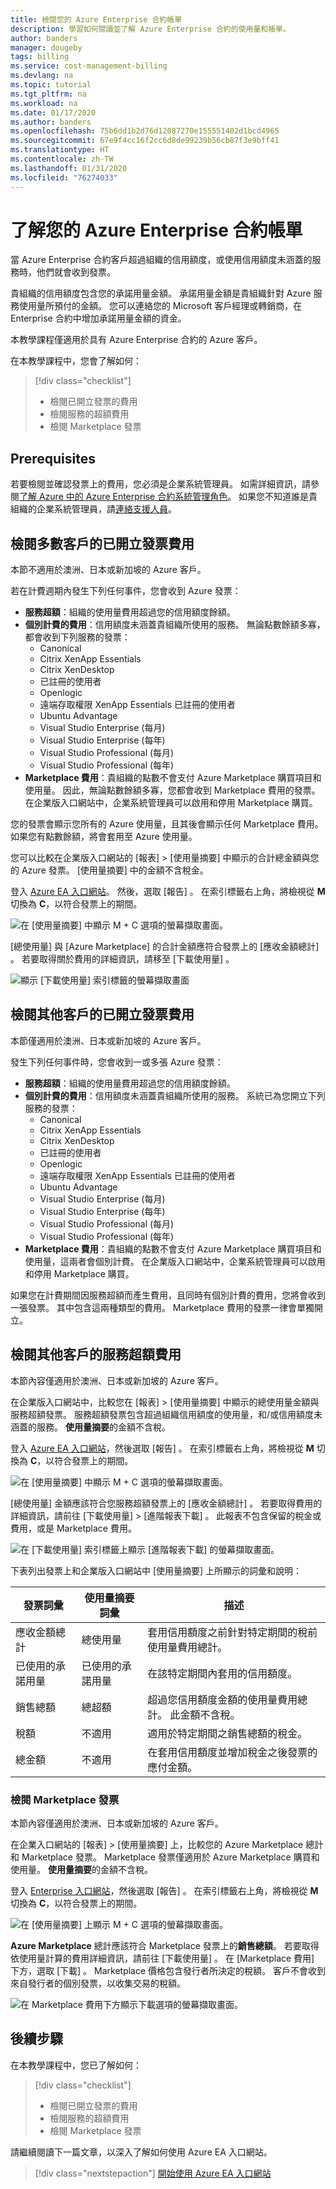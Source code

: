 ```yaml
---
title: 檢閱您的 Azure Enterprise 合約帳單
description: 學習如何閱讀並了解 Azure Enterprise 合約的使用量和帳單。
author: banders
manager: dougeby
tags: billing
ms.service: cost-management-billing
ms.devlang: na
ms.topic: tutorial
ms.tgt_pltfrm: na
ms.workload: na
ms.date: 01/17/2020
ms.author: banders
ms.openlocfilehash: 75b6dd1b2d76d12087270e155551402d1bcd4965
ms.sourcegitcommit: 67e9f4cc16f2cc6d8de99239b56cb87f3e9bff41
ms.translationtype: HT
ms.contentlocale: zh-TW
ms.lasthandoff: 01/31/2020
ms.locfileid: "76274033"
---
```

# <a name="understand-your-azure-enterprise-agreement-bill"></a>了解您的 Azure Enterprise 合約帳單

當 Azure Enterprise 合約客戶超過組織的信用額度，或使用信用額度未涵蓋的服務時，他們就會收到發票。

貴組織的信用額度包含您的承諾用量金額。 承諾用量金額是貴組織針對 Azure 服務使用量所預付的金額。 您可以連絡您的 Microsoft 客戶經理或轉銷商，在 Enterprise 合約中增加承諾用量金額的資金。

本教學課程僅適用於具有 Azure Enterprise 合約的 Azure 客戶。

在本教學課程中，您會了解如何：

> [!div class="checklist"]
> * 檢閱已開立發票的費用
> * 檢閱服務的超額費用
> * 檢閱 Marketplace 發票

## <a name="prerequisites"></a>Prerequisites

若要檢閱並確認發票上的費用，您必須是企業系統管理員。 如需詳細資訊，請參閱[了解 Azure 中的 Azure Enterprise 合約系統管理角色](../manage/understand-ea-roles.md)。 如果您不知道誰是貴組織的企業系統管理員，請[連絡支援人員](https://portal.azure.com/?#blade/Microsoft_Azure_Support/HelpAndSupportBlade)。

## <a name="review-invoiced-charges-for-most-customers"></a>檢閱多數客戶的已開立發票費用

本節不適用於澳洲、日本或新加坡的 Azure 客戶。

若在計費週期內發生下列任何事件，您會收到 Azure 發票：

- **服務超額**：組織的使用量費用超過您的信用額度餘額。
- **個別計費的費用**：信用額度未涵蓋貴組織所使用的服務。 無論點數餘額多寡，都會收到下列服務的發票：
    - Canonical
    - Citrix XenApp Essentials
    - Citrix XenDesktop
    - 已註冊的使用者
    - Openlogic
    - 遠端存取權限 XenApp Essentials 已註冊的使用者
    - Ubuntu Advantage
    - Visual Studio Enterprise (每月)
    - Visual Studio Enterprise (每年)
    - Visual Studio Professional (每月)
    - Visual Studio Professional (每年)
- **Marketplace 費用**：貴組織的點數不會支付 Azure Marketplace 購買項目和使用量。 因此，無論點數餘額多寡，您都會收到 Marketplace 費用的發票。 在企業版入口網站中，企業系統管理員可以啟用和停用 Marketplace 購買。

您的發票會顯示您所有的 Azure 使用量，且其後會顯示任何 Marketplace 費用。 如果您有點數餘額，將會套用至 Azure 使用量。

您可以比較在企業版入口網站的 [報表]   > [使用量摘要]  中顯示的合計總金額與您的 Azure 發票。 [使用量摘要]  中的金額不含稅金。

登入 [Azure EA 入口網站](https://ea.azure.com)。 然後，選取 [報告]  。 在索引標籤右上角，將檢視從 **M** 切換為 **C**，以符合發票上的期間。  

![在 [使用量摘要] 中顯示 M + C 選項的螢幕擷取畫面。](./media/review-enterprise-agreement-bill/ea-portal-usage-sumary-cm-option.png)

[總使用量]  與 [Azure Marketplace]  的合計金額應符合發票上的 [應收金額總計]  。 若要取得關於費用的詳細資訊，請移至 [下載使用量]  。  

![顯示 [下載使用量] 索引標籤的螢幕擷取畫面](./media/review-enterprise-agreement-bill/ea-portal-download-usage.png)

## <a name="review-invoiced-charges-for-other-customers"></a>檢閱其他客戶的已開立發票費用

本節僅適用於澳洲、日本或新加坡的 Azure 客戶。

發生下列任何事件時，您會收到一或多張 Azure 發票：

- **服務超額**：組織的使用量費用超過您的信用額度餘額。
- **個別計費的費用**：信用額度未涵蓋貴組織所使用的服務。 系統已為您開立下列服務的發票：
    - Canonical
    - Citrix XenApp Essentials
    - Citrix XenDesktop
    - 已註冊的使用者
    - Openlogic
    - 遠端存取權限 XenApp Essentials 已註冊的使用者
    - Ubuntu Advantage
    - Visual Studio Enterprise (每月)
    - Visual Studio Enterprise (每年)
    - Visual Studio Professional (每月)
    - Visual Studio Professional (每年)
- **Marketplace 費用**：貴組織的點數不會支付 Azure Marketplace 購買項目和使用量，這兩者會個別計費。 在企業版入口網站中，企業系統管理員可以啟用和停用 Marketplace 購買。

如果您在計費期間因服務超額而產生費用，且同時有個別計費的費用，您將會收到一張發票。 其中包含這兩種類型的費用。 Marketplace 費用的發票一律會單獨開立。

## <a name="review-service-overage-charges-for-other-customers"></a>檢閱其他客戶的服務超額費用

本節內容僅適用於澳洲、日本或新加坡的 Azure 客戶。

在企業版入口網站中，比較您在 [報表]   > [使用量摘要]  中顯示的總使用量金額與服務超額發票。 服務超額發票包含超過組織信用額度的使用量，和/或信用額度未涵蓋的服務。 **使用量摘要**的金額不含稅。

登入 [Azure EA 入口網站](https://ea.azure.com)，然後選取 [報告]  。 在索引標籤右上角，將檢視從 **M** 切換為 **C**，以符合發票上的期間。  

![在 [使用量摘要] 中顯示 M + C 選項的螢幕擷取畫面。](./media/review-enterprise-agreement-bill/ea-portal-usage-sumary-cm-option.png)

[總使用量]  金額應該符合您服務超額發票上的 [應收金額總計]  。 若要取得費用的詳細資訊，請前往 [下載使用量]   > [進階報表下載]  。 此報表不包含保留的稅金或費用，或是 Marketplace 費用。  

![在 [下載使用量] 索引標籤上顯示 [進階報表下載] 的螢幕擷取畫面。](./media/review-enterprise-agreement-bill/ea-portal-download-usage-advanced.png)

下表列出發票上和企業版入口網站中 [使用量摘要]  上所顯示的詞彙和說明：

|發票詞彙|使用量摘要詞彙|描述|
|---|---|---|
|應收金額總計|總使用量|套用信用額度之前針對特定期間的稅前使用量費用總計。|
|已使用的承諾用量|已使用的承諾用量|在該特定期間內套用的信用額度。|
|銷售總額|總超額|超過您信用額度金額的使用量費用總計。 此金額不含稅。|
|稅額|不適用|適用於特定期間之銷售總額的稅金。|
|總金額|不適用|在套用信用額度並增加稅金之後發票的應付金額。|

### <a name="review-marketplace-invoice"></a>檢閱 Marketplace 發票

本節內容僅適用於澳洲、日本或新加坡的 Azure 客戶。

在企業入口網站的 [報表]   > [使用量摘要]  上，比較您的 Azure Marketplace 總計和 Marketplace 發票。 Marketplace 發票僅適用於 Azure Marketplace 購買和使用量。 **使用量摘要**的金額不含稅。

登入 [Enterprise 入口網站](https://ea.azure.com)，然後選取 [報告]  。 在索引標籤右上角，將檢視從 **M** 切換為 **C**，以符合發票上的期間。  

![在 [使用量摘要] 上顯示 M + C 選項的螢幕擷取畫面。](./media/review-enterprise-agreement-bill/ea-portal-usage-sumary-cm-option.png)  

**Azure Marketplace** 總計應該符合 Marketplace 發票上的**銷售總額**。 若要取得依使用量計算的費用詳細資訊，請前往 [下載使用量]  。 在 [Marketplace 費用]  下方，選取 [下載]  。 Marketplace 價格包含發行者所決定的稅額。 客戶不會收到來自發行者的個別發票，以收集交易的稅額。

![在 Marketplace 費用下方顯示下載選項的螢幕擷取畫面。](./media/review-enterprise-agreement-bill/ea-portal-download-usage-marketplace.png)

## <a name="next-steps"></a>後續步驟

在本教學課程中，您已了解如何：

> [!div class="checklist"]
> * 檢閱已開立發票的費用
> * 檢閱服務的超額費用
> * 檢閱 Marketplace 發票

請繼續閱讀下一篇文章，以深入了解如何使用 Azure EA 入口網站。

> [!div class="nextstepaction"]
> [開始使用 Azure EA 入口網站](../manage/ea-portal-get-started.md)
